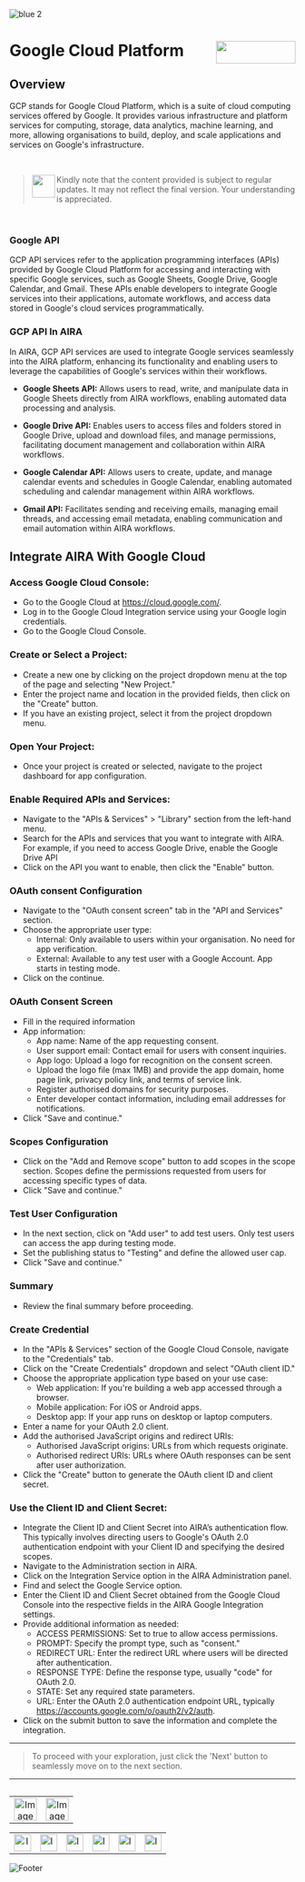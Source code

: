 ![blue 2](https://github.com/airacommunity/AIRA-User-Guide/assets/153823636/d8d04150-3b32-4b48-8485-07dc3c67fbaa)
# Google Cloud Platform <img align="right" width="140" height="40" src="https://github.com/airacommunity/AIRA-User-Guide-Images/blob/main/ARIA%20Logo%202.png?raw=true">

## Overview
GCP stands for Google Cloud Platform, which is a suite of cloud computing services offered by Google. It provides various infrastructure and platform services for computing, storage, data analytics, machine learning, and more, allowing organisations to build, deploy, and scale applications and services on Google's infrastructure.


<br>

> <img align="left" width="40" height="40" src="https://github.com/airacommunity/AIRA-User-Guide-Images/blob/main/Icon-Warning.png?raw=true"> Kindly note that the content provided is subject to regular updates. It may not reflect the final version. Your understanding is appreciated.

<br>

### Google API

GCP API services refer to the application programming interfaces (APIs) provided by Google Cloud Platform for accessing and interacting with specific Google services, such as Google Sheets, Google Drive, Google Calendar, and Gmail. These APIs enable developers to integrate Google services into their applications, automate workflows, and access data stored in Google's cloud services programmatically.

### GCP API In AIRA
In AIRA, GCP API services are used to integrate Google services seamlessly into the AIRA platform, enhancing its functionality and enabling users to leverage the capabilities of Google's services within their workflows. 

- **Google Sheets API:** Allows users to read, write, and manipulate data in Google Sheets directly from AIRA workflows, enabling automated data processing and analysis.

- **Google Drive API:** Enables users to access files and folders stored in Google Drive, upload and download files, and manage permissions, facilitating document management and collaboration within AIRA workflows.

- **Google Calendar API:** Allows users to create, update, and manage calendar events and schedules in Google Calendar, enabling automated scheduling and calendar management within AIRA workflows.

- **Gmail API:** Facilitates sending and receiving emails, managing email threads, and accessing email metadata, enabling communication and email automation within AIRA workflows.


## Integrate AIRA With Google Cloud

### Access Google Cloud Console:
- Go to the Google Cloud at https://cloud.google.com/.
- Log in to the Google Cloud Integration service using your Google login credentials.
- Go to the Google Cloud Console.

### Create or Select a Project:
- Create a new one by clicking on the project dropdown menu at the top of the page and selecting "New Project."
- Enter the project name and location in the provided fields, then click on the "Create" button.
- If you have an existing project, select it from the project dropdown menu.

### Open Your Project:
- Once your project is created or selected, navigate to the project dashboard for app configuration.

### Enable Required APIs and Services:
- Navigate to the "APIs & Services" > "Library" section from the left-hand menu.
- Search for the APIs and services that you want to integrate with AIRA. For example, if you need to access Google Drive, enable the Google Drive API
- Click on the API you want to enable, then click the "Enable" button.

### OAuth consent Configuration 
- Navigate to the "OAuth consent screen" tab in the "API and Services" section.
- Choose the appropriate user type:
  - Internal: Only available to users within your organisation. No need for app verification.
  - External: Available to any test user with a Google Account. App starts in testing mode.
- Click on the continue.

### OAuth Consent Screen
- Fill in the required information
- App information:
  - App name: Name of the app requesting consent.
  - User support email: Contact email for users with consent inquiries.
  - App logo: Upload a logo for recognition on the consent screen.
  - Upload the logo file (max 1MB) and provide the app domain, home page link, privacy policy link, and terms of service link.
  - Register authorised domains for security purposes.
  - Enter developer contact information, including email addresses for notifications.
- Click "Save and continue."

### Scopes Configuration 
- Click on the "Add and Remove scope" button to add scopes in the scope section. Scopes define the permissions requested from users for accessing specific types of data.
- Click "Save and continue."

### Test User Configuration 
- In the next section, click on "Add user" to add test users. Only test users can access the app during testing mode.
- Set the publishing status to "Testing" and define the allowed user cap.
- Click "Save and continue."

### Summary
- Review the final summary before proceeding.

### Create Credential
- In the "APIs & Services" section of the Google Cloud Console, navigate to the "Credentials" tab.
- Click on the "Create Credentials" dropdown and select "OAuth client ID."
- Choose the appropriate application type based on your use case:
  - Web application: If you're building a web app accessed through a browser.
  - Mobile application: For iOS or Android apps.
  - Desktop app: If your app runs on desktop or laptop computers.
- Enter a name for your OAuth 2.0 client.
- Add the authorised JavaScript origins and redirect URIs:
  - Authorised JavaScript origins: URLs from which requests originate.
  - Authorised redirect URIs: URLs where OAuth responses can be sent after user authorization.
- Click the "Create" button to generate the OAuth client ID and client secret.


### Use the Client ID and Client Secret:
- Integrate the Client ID and Client Secret into AIRA’s authentication flow. This typically involves directing users to Google's OAuth 2.0 authentication endpoint with your Client ID and specifying the desired scopes.
- Navigate to the Administration section in AIRA.
- Click on the Integration Service option in the AIRA Administration panel.
- Find and select the Google Service option.
- Enter the Client ID and Client Secret obtained from the Google Cloud Console into the respective fields in the AIRA Google Integration settings.
- Provide additional information as needed:
  - ACCESS PERMISSIONS: Set to true to allow access permissions.
  - PROMPT: Specify the prompt type, such as "consent."
  - REDIRECT URL: Enter the redirect URL where users will be directed after authentication.
  - RESPONSE TYPE: Define the response type, usually "code" for OAuth 2.0.
  - STATE: Set any required state parameters.
  - URL: Enter the OAuth 2.0 authentication endpoint URL, typically https://accounts.google.com/o/oauth2/v2/auth.
- Click on the submit button to save the information and complete the integration.

----

> To proceed with your exploration, just click the 'Next' button to seamlessly move on to the next section.

---


<table align="right" border="0">
    <tr>
      <td align="center"><a href="https://github.com/airacommunity/AIRA-User-Guide/blob/main/N.1%20Azure%20Enterprise%20App%20Configuration.md"><img src="https://github.com/airacommunity/AIRA-User-Guide-Images/blob/main/icon-previous.png" alt="Image 5" width="40" height="40"></a></td>
      <td align="center"><a href="https://github.com/airacommunity/AIRA-User-Guide/blob/main/N.3%20MailChimp%20Integration.md"><img src="https://github.com/airacommunity/AIRA-User-Guide-Images/blob/main/icon-next.png" alt="Image 5" width="40" height="40"></a></td>
    </tr>
</table>

<br>
<br>
<br>

<table border="0" align="center">
  <tr>
    <td align="center"><a href="https://aira.fr/"><img src="https://github.com/airacommunity/AIRA-User-Guide-Images/blob/main/icon-website.png?raw=true" alt="Image 5" width="30" height="30"></a></td>
    <td><a href="https://www.linkedin.com/company/aira-rpa/"><img src="https://github.com/airacommunity/AIRA-User-Guide-Images/blob/main/icon%20-%20linkedin.png?raw=true" alt="Image 1" width="30" height="30"></a></td>
    <td><a href="https://www.instagram.com/connect_aira/"><img src="https://github.com/airacommunity/AIRA-User-Guide-Images/blob/main/icon-instagram.png?raw=true" alt="Image 2" width="30" height="30"></a></td>
    <td><a href="https://www.youtube.com/channel/UCHHCcwQrx-_19sAhu-2R4ww"><img src="https://github.com/airacommunity/AIRA-User-Guide-Images/blob/main/icon%20-%20youtube.png?raw=true" alt="Image 3" width="30" height="30"></a></td>
    <td><a href="https://twitter.com/Aira_RPA"><img src="https://github.com/airacommunity/AIRA-User-Guide-Images/blob/main/icon%20-%20twitter.png?raw=true" alt="Image 4" width="30" height="30"></a></td>
    <td><a href="mailto:connect@aira.fr"><img src="https://github.com/airacommunity/AIRA-User-Guide-Images/blob/main/icon%20-%20gmail.png?raw=true" alt="Image 6" width="30" height="30"></a></td>
  </tr>
</table>


![Footer](https://github.com/airacommunity/AIRA-User-Guide/assets/153823636/6bb25f04-ad9c-476c-b653-c3c1dac1a868)

